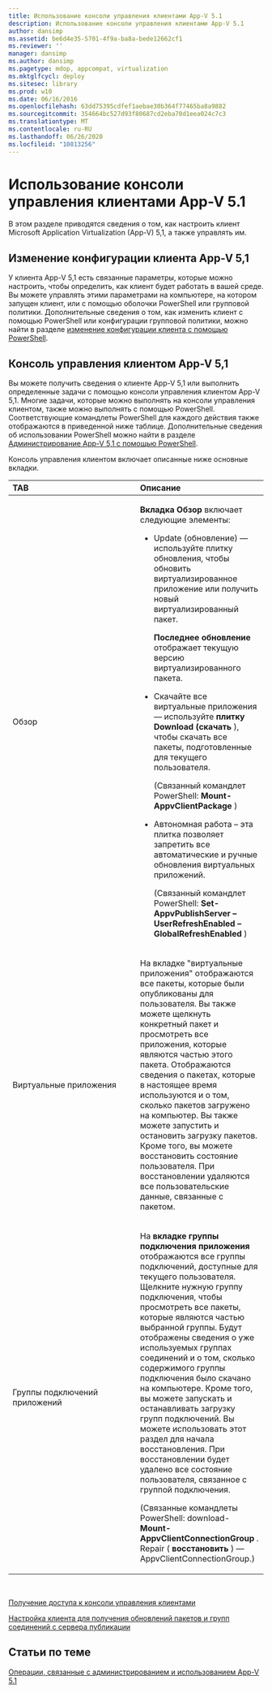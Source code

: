 ```yaml
---
title: Использование консоли управления клиентами App-V 5.1
description: Использование консоли управления клиентами App-V 5.1
author: dansimp
ms.assetid: be6d4e35-5701-4f9a-ba8a-bede12662cf1
ms.reviewer: ''
manager: dansimp
ms.author: dansimp
ms.pagetype: mdop, appcompat, virtualization
ms.mktglfcycl: deploy
ms.sitesec: library
ms.prod: w10
ms.date: 06/16/2016
ms.openlocfilehash: 63dd75395cdfef1aebae30b364f77465ba8a9882
ms.sourcegitcommit: 354664bc527d93f80687cd2eba70d1eea024c7c3
ms.translationtype: MT
ms.contentlocale: ru-RU
ms.lasthandoff: 06/26/2020
ms.locfileid: "10813256"
---
```

# Использование консоли управления клиентами App-V 5.1


В этом разделе приводятся сведения о том, как настроить клиент Microsoft Application Virtualization (App-V) 5,1, а также управлять им.

## Изменение конфигурации клиента App-V 5,1


У клиента App-V 5,1 есть связанные параметры, которые можно настроить, чтобы определить, как клиент будет работать в вашей среде. Вы можете управлять этими параметрами на компьютере, на котором запущен клиент, или с помощью оболочки PowerShell или групповой политики. Дополнительные сведения о том, как изменить клиент с помощью PowerShell или конфигурации групповой политики, можно найти в разделе [изменение конфигурации клиента с помощью PowerShell](how-to-modify-client-configuration-by-using-powershell51.md).

## <a href="" id="the-app-v-5-1-client-management-console-"></a>Консоль управления клиентом App-V 5,1


Вы можете получить сведения о клиенте App-V 5,1 или выполнить определенные задачи с помощью консоли управления клиентом App-V 5,1. Многие задачи, которые можно выполнять на консоли управления клиентом, также можно выполнять с помощью PowerShell. Соответствующие командлеты PowerShell для каждого действия также отображаются в приведенной ниже таблице. Дополнительные сведения об использовании PowerShell можно найти в разделе [Администрирование App-V 5,1 с помощью PowerShell](administering-app-v-51-by-using-powershell.md).

Консоль управления клиентом включает описанные ниже основные вкладки.

<table>
<colgroup>
<col width="50%" />
<col width="50%" />
</colgroup>
<thead>
<tr class="header">
<th align="left">TAB</th>
<th align="left">Описание</th>
</tr>
</thead>
<tbody>
<tr class="odd">
<td align="left"><p>Обзор</p></td>
<td align="left"><p><strong>Вкладка Обзор </strong> включает следующие элементы:</p>
<ul>
<li><p>Update (обновление) — используйте <strong> </strong> плитку обновления, чтобы обновить виртуализированное приложение или получить новый виртуализированный пакет.</p>
<p><strong>Последнее обновление </strong> отображает текущую версию виртуализированного пакета.</p></li>
<li><p>Скачайте все виртуальные приложения — используйте <strong> плитку Download (скачать </strong> ), чтобы скачать все пакеты, подготовленные для текущего пользователя.</p>
<p>(Связанный командлет PowerShell: <strong> Mount-AppvClientPackage </strong> )</p>
<p></p></li>
<li><p>Автономная работа – эта плитка позволяет запретить все автоматические и ручные обновления виртуальных приложений.</p>
<p>(Связанный командлет PowerShell: <strong> Set-AppvPublishServer – UserRefreshEnabled – GlobalRefreshEnabled </strong> )</p></li>
</ul></td>
</tr>
<tr class="even">
<td align="left"><p>Виртуальные приложения</p></td>
<td align="left"><p>На <strong> </strong> вкладке "виртуальные приложения" отображаются все пакеты, которые были опубликованы для пользователя. Вы также можете щелкнуть конкретный пакет и просмотреть все приложения, которые являются частью этого пакета. Отображаются сведения о пакетах, которые в настоящее время используются и о том, сколько пакетов загружено на компьютер. Вы также можете запустить и остановить загрузку пакетов. Кроме того, вы можете восстановить состояние пользователя. При восстановлении удаляются все пользовательские данные, связанные с пакетом.</p>
<p></p></td>
</tr>
<tr class="odd">
<td align="left"><p>Группы подключений приложений</p></td>
<td align="left"><p>На <strong> вкладке группы подключения приложения </strong> отображаются все группы подключений, доступные для текущего пользователя. Щелкните нужную группу подключения, чтобы просмотреть все пакеты, которые являются частью выбранной группы. Будут отображены сведения о уже используемых группах соединений и о том, сколько содержимого группы подключения было скачано на компьютере. Кроме того, вы можете запускать и останавливать загрузку групп подключений. Вы можете использовать этот раздел для начала восстановления. При восстановлении будет удалено все состояние пользователя, связанное с группой подключения.</p>
<p>(Связанные командлеты PowerShell: download- <strong> Mount-AppvClientConnectionGroup </strong> . Repair ( <strong> восстановить </strong> ) — AppvClientConnectionGroup.)</p>
<p></p></td>
</tr>
</tbody>
</table>

 

[Получение доступа к консоли управления клиентами](how-to-access-the-client-management-console51.md)

[Настройка клиента для получения обновлений пакетов и групп соединений с сервера публикации](how-to-configure-the-client-to-receive-package-and-connection-groups-updates-from-the-publishing-server-51.md)






## Статьи по теме


[Операции, связанные с администрированием и использованием App-V 5.1](operations-for-app-v-51.md)

 

 





